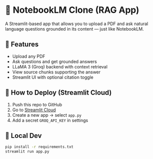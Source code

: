 # 🧠 NotebookLM Clone (RAG App)

A Streamlit-based app that allows you to upload a PDF and ask natural language questions grounded in its content — just like NotebookLM.

## 🔧 Features
- Upload any PDF
- Ask questions and get grounded answers
- LLaMA 3 (Groq) backend with context retrieval
- View source chunks supporting the answer
- Streamlit UI with optional citation toggle

## 🚀 How to Deploy (Streamlit Cloud)
1. Push this repo to GitHub
2. Go to [Streamlit Cloud](https://streamlit.io/cloud)
3. Create a new app → select `app.py`
4. Add a secret `GROQ_API_KEY` in settings

## 🧪 Local Dev
```bash
pip install -r requirements.txt
streamlit run app.py
